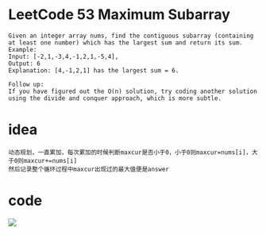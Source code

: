 # LeetCode 53 Maximum Subarray

```
Given an integer array nums, find the contiguous subarray (containing at least one number) which has the largest sum and return its sum.
Example:
Input: [-2,1,-3,4,-1,2,1,-5,4],
Output: 6
Explanation: [4,-1,2,1] has the largest sum = 6.

Follow up:
If you have figured out the O(n) solution, try coding another solution using the divide and conquer approach, which is more subtle.
```

# idea
```
动态规划，一直累加，每次累加的时候判断maxcur是否小于0，小于0则maxcur=nums[i]，大于0则maxcur+=nums[i]
然后记录整个循环过程中maxcur出现过的最大值便是answer

```

# code
![](https://github.com/only-you/interview/blob/master/picture/53.png)

